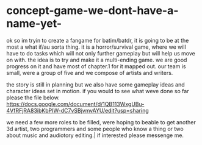 # concept-game-we-dont-have-a-name-yet-
ok so  im tryin to create a fangame for batim/batdr, it is going to be at the most a what if/au sorta thing. it is a horror/survival game, where we will have to do tasks which will not  only further gameplay but will help us move on with. the idea is to try and make it a multi-ending game. we are good progress on it and have most of chapter.1 for it mapped out.
our team is small, were a group of five and we compose of artists and writers.

the story is still in planning but we also have some gameplay ideas and character ideas set in motion.
if you would to see what weve done so far please the file below.
https://docs.google.com/document/d/1QB113WxgUBu-4VfRFjRA83ibKbPIW-dC7vSBjvmvAYU/edit?usp=sharing

we need a few more roles  to be filled, were hoping to beable to get another 3d artist, two programmers and some people who know a thing or two  about music and audiotory editing.|
if interested please messenge me.
